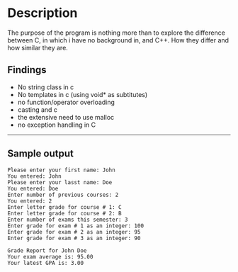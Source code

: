 # **Description**
The purpose of the program is nothing more than to explore the difference between C, in which i have no background in, and C++. How they differ and how similar they are. 

## Findings
 * No string class in c
 * No templates in c (using void* as subtitutes)
 * no function/operator overloading 
 * casting and c
 * the extensive need to use malloc 
 * no exception handling in C


___
## **Sample output**
```console
Please enter your first name: John
You entered: John
Please enter your lasst name: Doe
You entered: Doe
Enter number of previous courses: 2
You entered: 2
Enter letter grade for course # 1: C
Enter letter grade for course # 2: B
Enter number of exams this semester: 3
Enter grade for exam # 1 as an integer: 100
Enter grade for exam # 2 as an integer: 95
Enter grade for exam # 3 as an integer: 90

Grade Report for John Doe
Your exam average is: 95.00
Your latest GPA is: 3.00
```